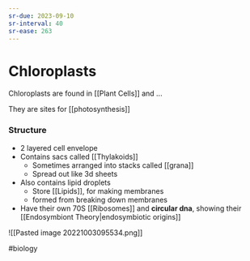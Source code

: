 ```yaml
---
sr-due: 2023-09-10
sr-interval: 40
sr-ease: 263
---
```

# Chloroplasts
Chloroplasts are found in [[Plant Cells]] and ...

They are sites for [[photosynthesis]]

### Structure
- 2 layered cell envelope
- Contains sacs called [[Thylakoids]]
	- Sometimes arranged into stacks called [[grana]]
	- Spread out like 3d sheets
- Also contains lipid droplets
	- Store [[Lipids]], for making membranes 
	- formed from breaking down membranes
- Have their own 70S [[Ribosomes]] and **circular dna**, showing their [[Endosymbiont Theory|endosymbiotic origins]]

![[Pasted image 20221003095534.png]]

#biology 